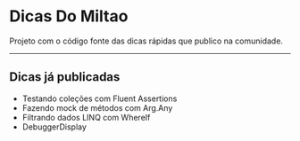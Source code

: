 # Dicas Do Miltao

Projeto com o código fonte das dicas rápidas que publico na comunidade.

***
## Dicas já publicadas

- Testando coleções com Fluent Assertions
- Fazendo mock de métodos com Arg.Any<T>
- Filtrando dados LINQ com WhereIf
- DebuggerDisplay
